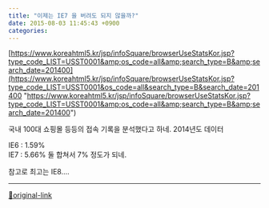 ```yaml
---
title: "이제는 IE7 을 버려도 되지 않을까?"
date: 2015-08-03 11:45:43 +0900
categories: 
---
```

  

[https://www.koreahtml5.kr/jsp/infoSquare/browserUseStatsKor.jsp?type_code_LIST=USST0001&amp;os_code=all&amp;search_type=B&amp;search_date=201400](https://www.koreahtml5.kr/jsp/infoSquare/browserUseStatsKor.jsp?type_code_LIST=USST0001&os_code=all&search_type=B&search_date=201400 "https://www.koreahtml5.kr/jsp/infoSquare/browserUseStatsKor.jsp?type_code_LIST=USST0001&amp;os_code=all&amp;search_type=B&amp;search_date=201400")  
  

국내 100대 쇼핑몰 등등의 접속 기록을 분석했다고 하네.
2014년도 데이터 
  

IE6 : 1.59%  
IE7 : 5.66%
둘 합쳐서 7% 정도가 되네.
  

참고로 최고는 IE8....




***
[🔗original-link](http://www.mins01.com/mh/tech/read/955)